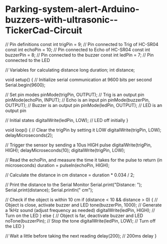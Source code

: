 # Parking-system-alert-Arduino-buzzers-with-ultrasonic--TickerCad-Circuit
// Pin definitions
const int trigPin = 9;      // Pin connected to Trig of HC-SR04
const int echoPin = 10;     // Pin connected to Echo of HC-SR04
const int buzzerPin = 8;    // Pin connected to the buzzer
const int ledPin = 7;       // Pin connected to the LED

// Variables for calculating distance
long duration;
int distance;

void setup() {
  // Initialize serial communication at 9600 bits per second
  Serial.begin(9600);

  // Set pin modes
  pinMode(trigPin, OUTPUT);  // Trig is an output pin
  pinMode(echoPin, INPUT);   // Echo is an input pin
  pinMode(buzzerPin, OUTPUT);  // Buzzer is an output pin
  pinMode(ledPin, OUTPUT);   // LED is an output pin

  // Initial states
  digitalWrite(ledPin, LOW);     // LED off initially
}

void loop() {
  // Clear the trigPin by setting it LOW
  digitalWrite(trigPin, LOW);
  delayMicroseconds(2);
  
  // Trigger the sensor by sending a 10us HIGH pulse
  digitalWrite(trigPin, HIGH);
  delayMicroseconds(10);
  digitalWrite(trigPin, LOW);
  
  // Read the echoPin, and measure the time it takes for the pulse to return (in microseconds)
  duration = pulseIn(echoPin, HIGH);
  
  // Calculate the distance in cm
  distance = duration * 0.034 / 2;
  
  // Print the distance to the Serial Monitor
  Serial.print("Distance: ");
  Serial.print(distance);
  Serial.println(" cm");
  
  // Check if the object is within 10 cm
  if (distance < 10 && distance > 0) {
    // Object is close, activate buzzer and LED
    tone(buzzerPin, 1000);  // Generate a 1kHz sound (adjust frequency as needed)
    digitalWrite(ledPin, HIGH);  // Turn on the LED
  } else {
    // Object is far, deactivate buzzer and LED
    noTone(buzzerPin);      // Stop the tone
    digitalWrite(ledPin, LOW);  // Turn off the LED
  }

  // Wait a little before taking the next reading
  delay(200); // 200ms delay
}
